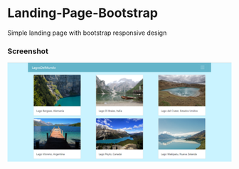 # Landing-Page-Bootstrap
Simple landing page with bootstrap responsive design
### Screenshot

![screenshot](captura.PNG)
